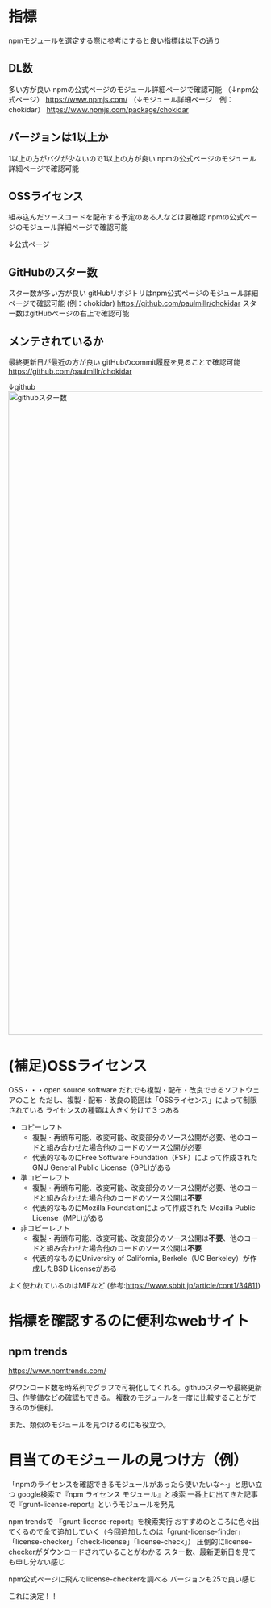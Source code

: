 # 指標
npmモジュールを選定する際に参考にすると良い指標は以下の通り

## DL数
多い方が良い
npmの公式ページのモジュール詳細ページで確認可能
（↓npm公式ページ）
https://www.npmjs.com/
（↓モジュール詳細ページ　例：chokidar）
https://www.npmjs.com/package/chokidar

## バージョンは1以上か
1以上の方がバグが少ないので1以上の方が良い
npmの公式ページのモジュール詳細ページで確認可能

## OSSライセンス
組み込んだソースコードを配布する予定のある人などは要確認
npmの公式ページのモジュール詳細ページで確認可能

↓公式ページ

## GitHubのスター数
スター数が多い方が良い
gitHubリポジトリはnpm公式ページのモジュール詳細ページで確認可能
(例：chokidar)
https://github.com/paulmillr/chokidar
スター数はgitHubページの右上で確認可能

## メンテされているか
最終更新日が最近の方が良い
gitHubのcommit履歴を見ることで確認可能
https://github.com/paulmillr/chokidar

↓github
<img width="1277" alt="githubスター数" src="https://user-images.githubusercontent.com/54488985/101721487-6f105900-3aeb-11eb-96cf-26ef3d4c9fec.png">


# (補足)OSSライセンス
OSS・・・open source software
だれでも複製・配布・改良できるソフトウェアのこと
ただし、複製・配布・改良の範囲は「OSSライセンス」によって制限されている
ライセンスの種類は大きく分けて３つある

- コピーレフト
  - 複製・再頒布可能、改変可能、改変部分のソース公開が必要、他のコードと組み合わせた場合他のコードのソース公開が必要
  - 代表的なものにFree Software Foundation（FSF）によって作成されたGNU General Public License（GPL)がある
- 準コピーレフト
  - 複製・再頒布可能、改変可能、改変部分のソース公開が必要、他のコードと組み合わせた場合他のコードのソース公開は**不要**
  - 代表的なものにMozilla Foundationによって作成された Mozilla Public License（MPL)がある
- 非コピーレフト
  - 複製・再頒布可能、改変可能、改変部分のソース公開は**不要**、他のコードと組み合わせた場合他のコードのソース公開は**不要**
  - 代表的なものにUniversity of California, Berkele（UC Berkeley）が作成したBSD Licenseがある



よく使われているのはMIFなど
(参考:https://www.sbbit.jp/article/cont1/34811)



# 指標を確認するのに便利なwebサイト
## npm trends
https://www.npmtrends.com/

ダウンロード数を時系列でグラフで可視化してくれる。githubスターや最終更新日、作整備などの確認もできる。
複数のモジュールを一度に比較することができるのが便利。

また、類似のモジュールを見つけるのにも役立つ。


# 目当てのモジュールの見つけ方（例）
「npmのライセンスを確認できるモジュールがあったら使いたいな〜」と思い立つ
google検索で『npm ライセンス モジュール』と検索
一番上に出てきた記事で『grunt-license-report』というモジュールを発見

npm trendsで 『grunt-license-report』を検索実行
おすすめのところに色々出てくるので全て追加していく（今回追加したのは「grunt-license-finder」「license-checker」「check-license」「license-check」）
圧倒的にlicense-checkerがダウンロードされていることがわかる
スター数、最新更新日を見ても申し分ない感じ

npm公式ページに飛んでlicense-checkerを調べる
バージョンも25で良い感じ

これに決定！！

